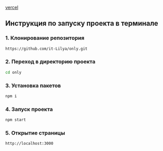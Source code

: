 [vercel](https://only-rose.vercel.app/)

## Инструкция по запуску проекта в терминале

### 1. Клонирование репозитория
```bash
https://github.com/it-Lilya/only.git
```

### 2. Переход в директорию проекта
```bash
cd only 
```

### 3. Установка пакетов
```bash
npm i
```

### 4. Запуск проекта
```bash
npm start
```

### 5. Открытие страницы 
```bash
http://localhost:3000
```